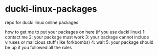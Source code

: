 # ducki-linux-packages
repo for ducki linux online packages

how to get me to put your packages on here (if you use ducki linux)
1: contact me
2: your package must work
3: your package cannot include viruses or malicious stuff (like forkbombs)
4: wait
5: your package should be up if you followed all the rules
